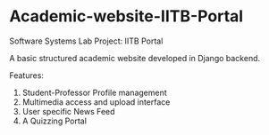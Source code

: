 # Academic-website-IITB-Portal
Software Systems Lab Project: IITB Portal

A basic structured academic website developed in Django backend.

Features:

1. Student-Professor Profile management
2. Multimedia access and upload interface
3. User specific News Feed
4. A Quizzing Portal